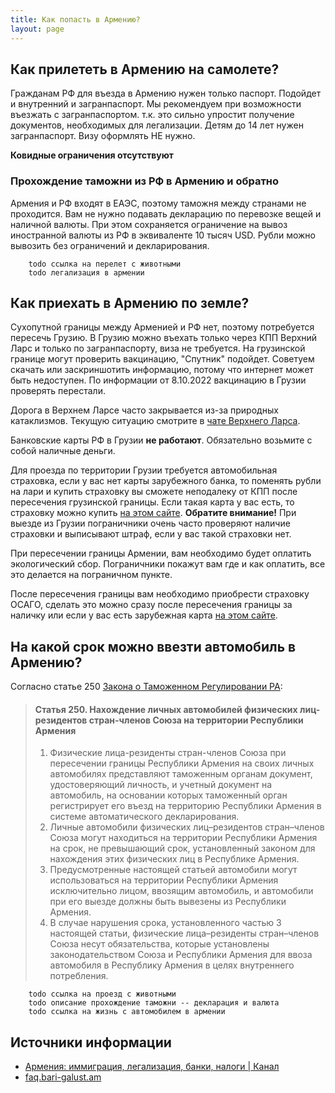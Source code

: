 ```yaml
---
title: Как попасть в Армению?
layout: page
---
```


## Как прилететь в Армению на самолете?

Гражданам РФ для въезда в Армению нужен только паспорт. Подойдет и внутренний и загранпаспорт. Мы рекомендуем при возможности
въезжать с загранпаспортом. т.к. это сильно упростит получение документов, необходимых для легализации. Детям до 14 лет нужен
загранпаспорт. Визу оформлять НЕ нужно.

**Ковидные ограничения отсутствуют**

### Прохождение таможни из РФ в Армению и обратно

Армения и РФ входят в ЕАЭС, поэтому таможня между странами не проходится. Вам не нужно подавать декларацию по перевозке
вещей и наличной валюты. При этом сохраняется ограничение на вывоз иностранной валюты из РФ в эквиваленте 10 тысяч USD.
Рубли можно вывозить без ограничений и декларирования.

```
    todo ссылка на перелет с животными
    todo легализация в армении
```

## Как приехать в Армению по земле?

Сухопутной границы между Арменией и РФ нет, поэтому потребуется пересечь Грузию. В Грузию можно въехать только через
КПП Верхний Ларс и только по загранпаспорту, виза не требуется. На грузинской границе могут проверить вакцинацию,
"Спутник" подойдет. Советуем скачать или заскриншотить информацию, потому что интернет может быть недоступен.
По информации от 8.10.2022 вакцинацию в Грузии проверять перестали.

Дорога в Верхнем Ларсе часто закрывается из-за природных катаклизмов. Текущую ситуацию смотрите в
[чате Верхнего Ларса](https://t.me/VerhniyLars).

Банковские карты РФ в Грузии **не работают**. Обязательно возьмите с собой наличные деньги.

Для проезда по территории Грузии требуется автомобильная страховка, если у вас нет карты зарубежного банка, то
поменять рубли на лари и купить страховку вы сможете неподалеку от КПП после пересечения грузинской границы.
Если такая карта у вас есть, то страховку можно купить [на этом сайте](https://tpl.ge/ru). **Обратите внимание!** При выезде из Грузии
пограничники очень часто проверяют наличие страховки и выписывают штраф, если у вас такой страховки нет.

При пересечении границы Армении, вам необходимо будет оплатить экологический сбор. Пограничники покажут вам где и как оплатить,
все это делается на пограничном пункте.

После пересечения границы вам необходимо приобрести страховку ОСАГО, сделать это можно сразу после пересечения границы
за наличку или если у вас есть зарубежная карта [на этом сайте](https://aswa.am/).

## На какой срок можно ввезти автомобиль в Армению?

Согласно статье 250 [Закона о Таможенном Регулировании РА](https://www.arlis.am/documentview.aspx?docid=106029):

> #### Статья 250. Нахождение личных автомобилей физических лиц-резидентов стран-членов Союза на территории Республики Армения
> 1. Физические лица-резиденты стран-членов Союза при пересечении границы Республики Армения на своих личных автомобилях представляют таможенным органам документ, удостоверяющий личность, и учетный документ на автомобиль, на основании которых таможенный орган регистрирует его въезд на территорию Республики Армения в системе автоматического декларирования.
> 2. Личные автомобили физических лиц–резидентов стран–членов Союза могут находиться на территории Республики Армения на срок, не превышающий срок, установленный законом для нахождения этих физических лиц в Республике Армения.
> 3. Предусмотренные настоящей статьей автомобили могут использоваться на территории Республики Армения исключительно лицом, ввозящим автомобиль, и автомобили при его выезде должны быть вывезены из Республики Армения.
> 4. В случае нарушения срока, установленного частью 3 настоящей статьи, физические лица–резиденты стран–членов Союза несут обязательства, которые установлены законодательством Союза и Республики Армения для ввоза автомобиля в Республику Армения в целях внутреннего потребления.

```
    todo ссылка на проезд с животными
    todo описание прохождение таможни -- декларация и валюта
    todo ссылка на жизнь с автомобилем в армении
```

## Источники информации

- [Армения: иммиграция, легализация, банки, налоги \| Канал](https://t.me/am_banking_and_residency)
- [faq.bari-galust.am](https://faq.bari-galust.am)
